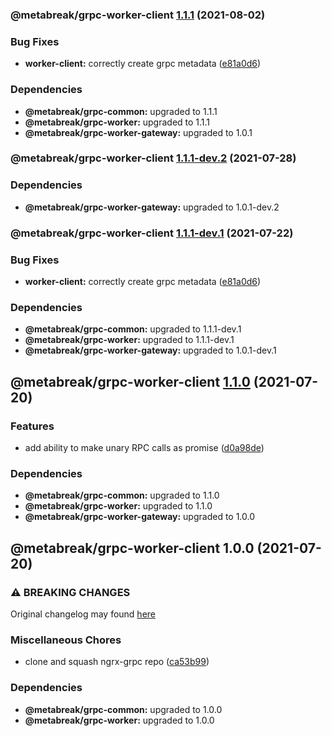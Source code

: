 ### @metabreak/grpc-worker-client [1.1.1](https://github.com/metabreak/grpc-lib/compare/@metabreak/grpc-worker-client@1.1.0...@metabreak/grpc-worker-client@1.1.1) (2021-08-02)

### Bug Fixes

- **worker-client:** correctly create grpc metadata ([e81a0d6](https://github.com/metabreak/grpc-lib/commit/e81a0d69c423bf16f55434a9a166c0329da31177))

### Dependencies

- **@metabreak/grpc-common:** upgraded to 1.1.1
- **@metabreak/grpc-worker:** upgraded to 1.1.1
- **@metabreak/grpc-worker-gateway:** upgraded to 1.0.1

### @metabreak/grpc-worker-client [1.1.1-dev.2](https://github.com/metabreak/grpc-lib/compare/@metabreak/grpc-worker-client@1.1.1-dev.1...@metabreak/grpc-worker-client@1.1.1-dev.2) (2021-07-28)

### Dependencies

- **@metabreak/grpc-worker-gateway:** upgraded to 1.0.1-dev.2

### @metabreak/grpc-worker-client [1.1.1-dev.1](https://github.com/metabreak/grpc-lib/compare/@metabreak/grpc-worker-client@1.1.0...@metabreak/grpc-worker-client@1.1.1-dev.1) (2021-07-22)

### Bug Fixes

- **worker-client:** correctly create grpc metadata ([e81a0d6](https://github.com/metabreak/grpc-lib/commit/e81a0d69c423bf16f55434a9a166c0329da31177))

### Dependencies

- **@metabreak/grpc-common:** upgraded to 1.1.1-dev.1
- **@metabreak/grpc-worker:** upgraded to 1.1.1-dev.1
- **@metabreak/grpc-worker-gateway:** upgraded to 1.0.1-dev.1

## @metabreak/grpc-worker-client [1.1.0](https://github.com/metabreak/grpc-lib/compare/@metabreak/grpc-worker-client@1.0.0...@metabreak/grpc-worker-client@1.1.0) (2021-07-20)

### Features

- add ability to make unary RPC calls as promise ([d0a98de](https://github.com/metabreak/grpc-lib/commit/d0a98de22376fef37071f875a657979dcef7ffc9))

### Dependencies

- **@metabreak/grpc-common:** upgraded to 1.1.0
- **@metabreak/grpc-worker:** upgraded to 1.1.0
- **@metabreak/grpc-worker-gateway:** upgraded to 1.0.0

## @metabreak/grpc-worker-client 1.0.0 (2021-07-20)

### ⚠ BREAKING CHANGES

Original changelog may found [here](https://github.com/ngx-grpc/ngx-grpc/blob/e95366c6f55eb12d721452c394a32298cbc9e32d/CHANGELOG.md)

### Miscellaneous Chores

- clone and squash ngrx-grpc repo ([ca53b99](https://github.com/metabreak/grpc-lib/commit/ca53b99e8311c8f84ed09f2f2f304693aea371ad))

### Dependencies

- **@metabreak/grpc-common:** upgraded to 1.0.0
- **@metabreak/grpc-worker:** upgraded to 1.0.0
